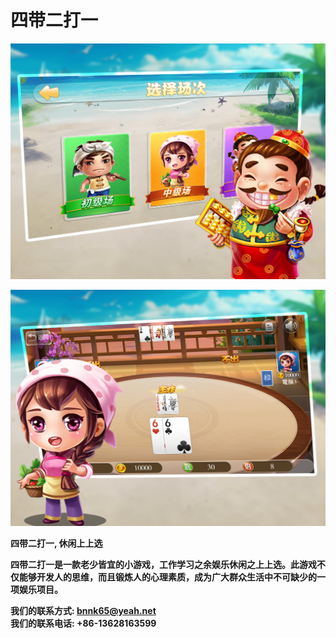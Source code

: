 # 四带二打一

![](un1001n.jpg)

![](un1002n.jpg)


**四带二打一, 休闲上上选** <br>

**四带二打一是一款老少皆宜的小游戏，工作学习之余娱乐休闲之上上选。此游戏不仅能够开发人的思维，而且锻炼人的心理素质，成为广大群众生活中不可缺少的一项娱乐项目。**<br>

**我们的联系方式: bnnk65@yeah.net** <br>
**我们的联系电话: +86-13628163599** <br>
